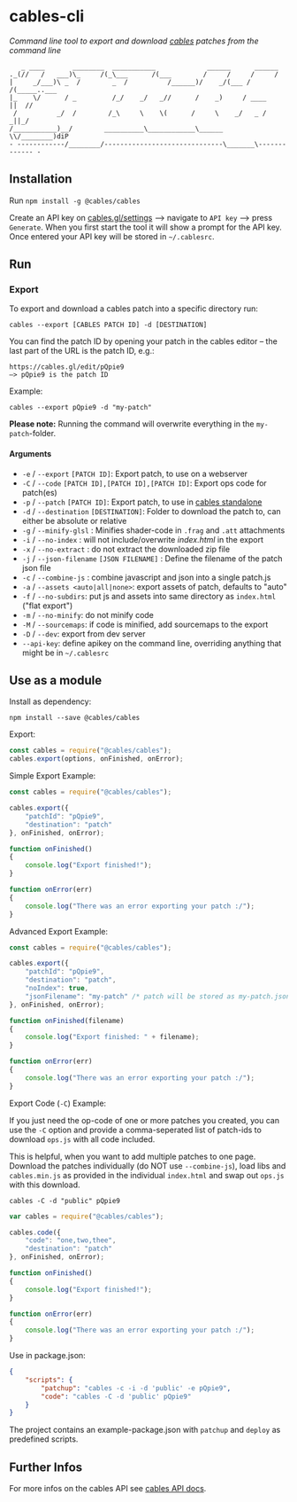 # cables-cli

_Command line tool to export and download [cables](https://cables.gl) patches from the command line_

```
   _ ____       ________  ___________             ______      ______
._(//   /   ___)\_     /(_\___      /(___        /     /     /     /
|     _/___)\ _  /        _  /          /______)/    _/(___ /     /(_____..___ 
|_    \/      / _         /_/    _/   _//      /    _)     / ____        ||  //
 /          _/  /        /_\     \    \(      /     \    _/   _ /       _||_/  
/___________)__/        __________\____________\______       \\/________)diP
- ------------/________/------------------------------\_______\------------- -    

```

## Installation

Run `npm install -g @cables/cables`

Create an API key on [cables.gl/settings](https://cables.gl/settings) —> navigate to `API key` —> press `Generate`.
When you first start the tool it will show a prompt for the API key. Once entered your API key will be stored
in `~/.cablesrc`.

## Run

### Export

To export and download a cables patch into a specific directory run:

```shell
cables --export [CABLES PATCH ID] -d [DESTINATION]
```

You can find the patch ID by opening your patch in the cables editor – the last part of the URL is the patch ID, e.g.:

```shell
https://cables.gl/edit/pQpie9
—> pQpie9 is the patch ID
```

Example:

```shell
cables --export pQpie9 -d "my-patch"
```

**Please note:** Running the command will overwrite everything in the `my-patch`-folder.

#### Arguments

- `-e` / `--export` `[PATCH ID]`: Export patch, to use on a webserver
- `-C` / `--code` `[PATCH ID],[PATCH ID],[PATCH ID]`: Export ops code for patch(es)
- `-p` / `--patch` `[PATCH ID]`: Export patch, to use in [cables standalone](https://cables.gl/standalone)
- `-d` / `--destination` `[DESTINATION]`: Folder to download the patch to, can either be absolute or relative
- `-g` / `--minify-glsl` : Minifies shader-code in `.frag` and `.att` attachments
- `-i` / `--no-index` : will not include/overwrite _index.html_ in the export
- `-x` / `--no-extract` : do not extract the downloaded zip file
- `-j` / `--json-filename` `[JSON FILENAME]` : Define the filename of the patch json file
- `-c` / `--combine-js` : combine javascript and json into a single patch.js
- `-a` / `--assets <auto|all|none>`: export assets of patch, defaults to "auto"
- `-f` / `--no-subdirs`: put js and assets into same directory as `index.html` ("flat export")
- `-m` / `--no-minify`: do not minify code
- `-M` / `--sourcemaps`: if code is minified, add sourcemaps to the export
- `-D` / `--dev`: export from dev server
- `--api-key`: define apikey on the command line, overriding anything that might be in `~/.cablesrc`

## Use as a module

Install as dependency:

```shell
npm install --save @cables/cables
```

Export:

```javascript
const cables = require("@cables/cables");
cables.export(options, onFinished, onError);
```

Simple Export Example:

```javascript
const cables = require("@cables/cables");

cables.export({
    "patchId": "pQpie9",
    "destination": "patch"
}, onFinished, onError);

function onFinished()
{
    console.log("Export finished!");
}

function onError(err)
{
    console.log("There was an error exporting your patch :/");
}
```

Advanced Export Example:

```javascript
const cables = require("@cables/cables");

cables.export({
    "patchId": "pQpie9",
    "destination": "patch",
    "noIndex": true,
    "jsonFilename": "my-patch" /* patch will be stored as my-patch.json */
}, onFinished, onError);

function onFinished(filename)
{
    console.log("Export finished: " + filename);
}

function onError(err)
{
    console.log("There was an error exporting your patch :/");
}
```

Export Code (`-C`) Example:

If you just need the op-code of one or more patches you created, you can
use the `-C` option and provide a comma-seperated list of patch-ids to
download `ops.js` with all code included.

This is helpful, when you want to add multiple patches to one page. Download
the patches individually (do NOT use `--combine-js`), load libs and `cables.min.js`
as provided in the individual `index.html` and swap out `ops.js` with this download.

```shell
cables -C -d "public" pQpie9
```

```javascript
var cables = require("@cables/cables");

cables.code({
    "code": "one,two,thee",
    "destination": "patch"
}, onFinished, onError);

function onFinished()
{
    console.log("Export finished!");
}

function onError(err)
{
    console.log("There was an error exporting your patch :/");
}
```

Use in package.json:

```json
{
    "scripts": {
        "patchup": "cables -c -i -d 'public' -e pQpie9",
        "code": "cables -C -d 'public' pQpie9"
    }
}
```

The project contains an example-package.json with `patchup` and `deploy` as predefined scripts.

## Further Infos

For more infos on the cables API see [cables API docs](https://docs.cables.gl/api/api.html).
